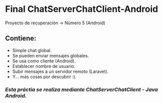 # Final ChatServerChatClient-Android
Proyecto de recuperación -> Número 5 (Android)

## Contiene:
 - Simple chat global.
 - Se pueden enviar mensajes globales.
 - Se usa como cliente (Android).
 - Establecer nombre de usuario.
 - Subir mensajes a un servidor remoto (Laravel).
 - Y... más cosas por descubrir :).

### *Esta práctia se realiza mediante ChatServerChatClient - Java Android.*
